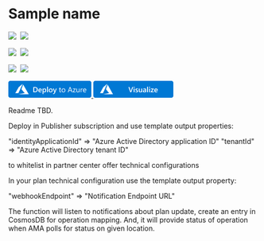 # Sample name

<IMG SRC="https://azurequickstartsservice.blob.core.windows.net/badges/101-managed-application-custom-billing/PublicLastTestDate.svg" />&nbsp;
<IMG SRC="https://azurequickstartsservice.blob.core.windows.net/badges/101-managed-application-custom-billing/PublicDeployment.svg" />&nbsp;

<IMG SRC="https://azurequickstartsservice.blob.core.windows.net/badges/101-managed-application-custom-billing/FairfaxLastTestDate.svg" />&nbsp;
<IMG SRC="https://azurequickstartsservice.blob.core.windows.net/badges/101-managed-application-custom-billing/FairfaxDeployment.svg" />&nbsp;

<IMG SRC="https://azurequickstartsservice.blob.core.windows.net/badges/101-managed-application-custom-billing/BestPracticeResult.svg" />&nbsp;
<IMG SRC="https://azurequickstartsservice.blob.core.windows.net/badges/101-managed-application-custom-billing/CredScanResult.svg" />&nbsp;

<a href="https://portal.azure.com/#create/Microsoft.Template/uri/https%3A%2F%2Fraw.githubusercontent.com%2Fvayada%2Fazure-quickstart-templates%2Fvayada%2FplanConversionSample0925%2F101-managed-application-plan-conversion%2Fazuredeploy.json" target="_blank">
<img src="https://raw.githubusercontent.com/Azure/azure-quickstart-templates/master/1-CONTRIBUTION-GUIDE/images/deploytoazure.png"/>
</a>
<a href="http://armviz.io/#/?load=https%3A%2F%2Fraw.githubusercontent.com%2Fvayada%2Fazure-quickstart-templates%2Fvayada%2FplanConversionSample0925%2F101-managed-application-plan-conversion%2Fazuredeploy.json" target="_blank">
<img src="https://raw.githubusercontent.com/Azure/azure-quickstart-templates/master/1-CONTRIBUTION-GUIDE/images/visualizebutton.png"/>
</a>

Readme TBD.

Deploy in Publisher subscription and use template output properties:

"identityApplicationId" => "Azure Active Directory application ID"
"tenantId" => "Azure Active Directory tenant ID"

to whitelist in partner center offer technical configurations

In your plan technical configuration use the template output property:

"webhookEndpoint" => "Notification Endpoint URL"

The function will listen to notifications about plan update, create an entry in CosmosDB for operation mapping. And, it will provide status of operation when AMA polls for status on given location.